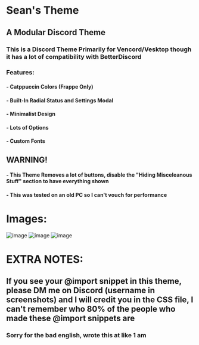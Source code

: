 # Sean's Theme
## A Modular Discord Theme
### This is a Discord Theme Primarily for Vencord/Vesktop though it has a lot of compatibility with BetterDiscord
### Features:
#### - Catppuccin Colors (Frappe Only)
#### - Built-In Radial Status and Settings Modal
#### - Minimalist Design
#### - Lots of Options
#### - Custom Fonts
## WARNING!
#### - This Theme Removes a lot of buttons, disable the "Hiding Misceleanous Stuff" section to have everything shown
#### - This was tested on an old PC so I can't vouch for performance
# Images:
![image](https://github.com/SeanHarmanis/SeansTheme/assets/103733984/fbb24436-db5d-48b9-bc70-b309da408fee)
![image](https://github.com/SeanHarmanis/SeansTheme/assets/103733984/fbfa9b92-c9c6-4cc7-a1bf-d3881f1ab0ce)
![image](https://github.com/SeanHarmanis/SeansTheme/assets/103733984/13808f69-7db2-4157-879c-111678cf5413)

# EXTRA NOTES:
## If you see your @import snippet in this theme, please DM me on Discord (username in screenshots) and I will credit you in the CSS file, I can't remember who 80% of the people who made these @import snippets are
### Sorry for the bad english, wrote this at like 1 am
